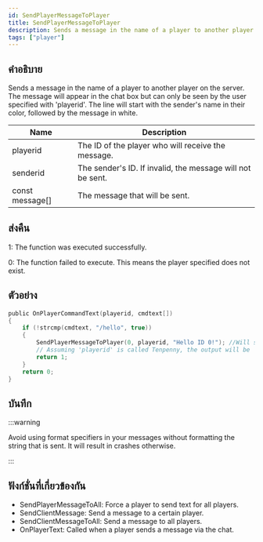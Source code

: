 ```yaml
---
id: SendPlayerMessageToPlayer
title: SendPlayerMessageToPlayer
description: Sends a message in the name of a player to another player on the server.
tags: ["player"]
---
```


## คำอธิบาย

Sends a message in the name of a player to another player on the server. The message will appear in the chat box but can only be seen by the user specified with 'playerid'. The line will start with the sender's name in their color, followed by the message in white.

| Name            | Description                                                |
| --------------- | ---------------------------------------------------------- |
| playerid        | The ID of the player who will receive the message.         |
| senderid        | The sender's ID. If invalid, the message will not be sent. |
| const message[] | The message that will be sent.                             |

## ส่งคืน

1: The function was executed successfully.

0: The function failed to execute. This means the player specified does not exist.

## ตัวอย่าง

```c
public OnPlayerCommandText(playerid, cmdtext[])
{
    if (!strcmp(cmdtext, "/hello", true))
    {
        SendPlayerMessageToPlayer(0, playerid, "Hello ID 0!"); //Will send a message to the user with the ID 0 in the name of the user who typed '/hello'.
        // Assuming 'playerid' is called Tenpenny, the output will be 'Tenpenny: Hello ID 0!'
        return 1;
    }
    return 0;
}
```

## บันทึก

:::warning

Avoid using format specifiers in your messages without formatting the string that is sent. It will result in crashes otherwise.

:::

## ฟังก์ชั่นที่เกี่ยวข้องกัน

- SendPlayerMessageToAll: Force a player to send text for all players.
- SendClientMessage: Send a message to a certain player.
- SendClientMessageToAll: Send a message to all players.
- OnPlayerText: Called when a player sends a message via the chat.
